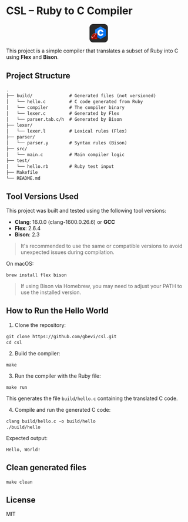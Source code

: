 # CSL – Ruby to C Compiler

<p align="center">
  <img src="docs/assets/img/favicon.png" style="max-width: 10%; display: block; margin: auto;" />
</p>

This project is a simple compiler that translates a subset of Ruby into C using **Flex** and **Bison**. 

## Project Structure

```
.
├── build/              # Generated files (not versioned)
│   └── hello.c         # C code generated from Ruby
│   └── compiler        # The compiler binary
│   └── lexer.c         # Generated by Flex
│   └── parser.tab.c/h  # Generated by Bison
├── lexer/
│   └── lexer.l         # Lexical rules (Flex)
├── parser/
│   └── parser.y        # Syntax rules (Bison)
├── src/
│   └── main.c          # Main compiler logic
├── test/
│   └── hello.rb        # Ruby test input
├── Makefile
└── README.md
```
## Tool Versions Used

This project was built and tested using the following tool versions:

- **Clang**: 16.0.0 (clang-1600.0.26.6) or **GCC**
- **Flex**: 2.6.4
- **Bison**: 2.3

> It's recommended to use the same or compatible versions to avoid unexpected issues during compilation.

On macOS:

```
brew install flex bison
```

> If using Bison via Homebrew, you may need to adjust your PATH to use the installed version.

## How to Run the Hello World

1. Clone the repository:

```
git clone https://github.com/gbevi/csl.git
cd csl
```

2. Build the compiler:

```
make
```

3. Run the compiler with the Ruby file:

```
make run
```

This generates the file `build/hello.c` containing the translated C code.

4. Compile and run the generated C code:

```
clang build/hello.c -o build/hello
./build/hello
```

Expected output:

```
Hello, World!
```

## Clean generated files

```
make clean
```

## License

MIT

